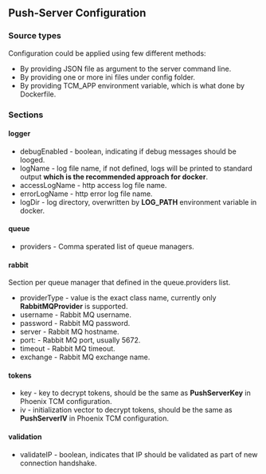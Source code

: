 ## Push-Server Configuration

### Source types
Configuration could be applied using few different methods:
- By providing JSON file as argument to the server command line.
- By providing one or more ini files under config folder.
- By providing TCM_APP environment variable, which is what done by Dockerfile.

### Sections

#### logger
- debugEnabled - boolean, indicating if debug messages should be looged.
- logName - log file name, if not defined, logs will be printed to standard output **which is the recommended approach for docker**.
- accessLogName - http access log file name.
- errorLogName - http error log file name.
- logDir - log directory, overwritten by **LOG_PATH** environment variable in docker.

#### queue
- providers - Comma sperated list of queue managers.

#### rabbit
Section per queue manager that defined in the queue.providers list.
- providerType - value is the exact class name, currently only **RabbitMQProvider** is supported.
- username - Rabbit MQ username.
- password - Rabbit MQ password.
- server - Rabbit MQ hostname.
- port:  - Rabbit MQ port, usually 5672.
- timeout - Rabbit MQ timeout.
- exchange - Rabbit MQ exchange name.

#### tokens
- key - key to decrypt tokens, should be the same as **PushServerKey** in Phoenix TCM configuration.
- iv - initialization vector to decrypt tokens, should be the same as **PushServerIV** in Phoenix TCM configuration.

#### validation
- validateIP - boolean, indicates that IP should be validated as part of new connection handshake.
